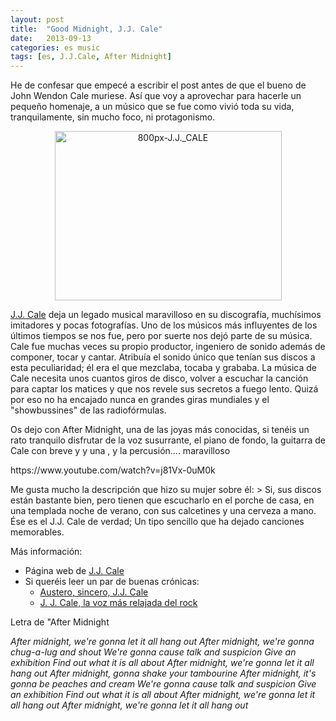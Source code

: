 ```yaml
---
layout: post
title:  "Good Midnight, J.J. Cale"
date:   2013-09-13
categories: es music
tags: [es, J.J.Cale, After Midnight]
---
```


He de confesar que empecé a escribir el post antes de que el bueno de John Wendon Cale muriese. Así que voy a aprovechar para hacerle un pequeño homenaje, a un músico que se fue como vivió toda su vida, tranquilamente, sin mucho foco, ni protagonismo.

<p style="text-align: center;"><a href="https://en.wikipedia.org/wiki/File:J.J._CALE.jpg"><img class="aligncenter  wp-image-1325" src="http://izaroblog.files.wordpress.com/2013/08/800px-j-j-_cale.jpg?w=519" alt="800px-J.J._CALE" width="363" height="271" /></a></p>

<a title="J.J. Cale" href="https://en.wikipedia.org/wiki/J.j._cale" target="_blank" rel="noopener">J.J. Cale</a> deja un legado musical maravilloso en su discografía, muchísimos imitadores y pocas fotografías. Uno de los músicos más influyentes de los últimos tiempos se nos fue, pero por suerte nos dejó parte de su música.
Cale fue muchas veces su propio productor, ingeniero de sonido además de componer, tocar y cantar. Atribuía el sonido único que tenían sus discos a esta peculiaridad; él era el que mezclaba, tocaba y grababa.
La música de Cale necesita unos cuantos giros de disco, volver a escuchar la canción para captar los matices y que nos revele sus secretos a fuego lento. Quizá por eso no ha encajado nunca en grandes giras mundiales y el "showbussines" de las radiofórmulas.

Os dejo con After Midnight, una de las joyas más conocidas, si tenéis un rato tranquilo disfrutar de la voz susurrante, el piano de fondo, la guitarra de Cale con breve y y una , y la percusión.... maravilloso

<p>https://www.youtube.com/watch?v=j81Vx-0uM0k</p>
<p><a href="https://www.youtube.com/watch?v=j81Vx-0uM0k"> </a></p>
Me gusta mucho la descripción que hizo su mujer sobre él: 
> Si, sus discos están bastante bien, pero tienen que escucharlo en el porche de casa, en una templada noche de verano, con sus calcetines y una cerveza a mano. Ése es el J.J. Cale de verdad; Un tipo sencillo que ha dejado canciones memorables.

Más información:
- Página web de [J.J. Cale](http://jjcale.com/)
- Si queréis leer un par de buenas crónicas: 
  - <a title="Diagonal" href="http://www.diagonalperiodico.net/culturas/19556-austero-sincero-jj-cale.html" target="_blank" rel="noopener">Austero, sincero, J.J. Cale </a>
  - <a title="El pais" href="http://cultura.elpais.com/cultura/2013/07/27/actualidad/1374952565_225592.html" target="_blank" rel="noopener">J. J. Cale, la voz más relajada del rock</a>


Letra de "After Midnight

*After midnight, we're gonna let it all hang out
After midnight, we're gonna chug-a-lug and shout
We're gonna cause talk and suspicion
Give an exhibition
Find out what it is all about
After midnight, we're gonna let it all hang out
After midnight, gonna shake your tambourine
After midnight, it's gonna be peaches and cream
We're gonna cause talk and suspicion
Give an exhibition
Find out what it is all about
After midnight, we're gonna let it all hang out
After midnight, we're gonna let it all hang out* 


